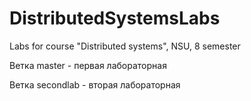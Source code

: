# DistributedSystemsLabs
Labs for course "Distributed systems", NSU, 8 semester

Ветка master - первая лабораторная

Ветка secondlab - вторая лабораторная
